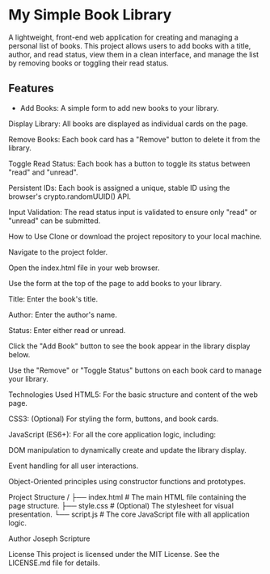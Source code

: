 # My Simple Book Library
A lightweight, front-end web application for creating and managing a personal list of books. This project allows users to add books with a title, author, and read status, view them in a clean interface, and manage the list by removing books or toggling their read status.

## Features
- Add Books: A simple form to add new books to your library.

Display Library: All books are displayed as individual cards on the page.

Remove Books: Each book card has a "Remove" button to delete it from the library.

Toggle Read Status: Each book has a button to toggle its status between "read" and "unread".

Persistent IDs: Each book is assigned a unique, stable ID using the browser's crypto.randomUUID() API.

Input Validation: The read status input is validated to ensure only "read" or "unread" can be submitted.

How to Use
Clone or download the project repository to your local machine.

Navigate to the project folder.

Open the index.html file in your web browser.

Use the form at the top of the page to add books to your library.

Title: Enter the book's title.

Author: Enter the author's name.

Status: Enter either read or unread.

Click the "Add Book" button to see the book appear in the library display below.

Use the "Remove" or "Toggle Status" buttons on each book card to manage your library.

Technologies Used
HTML5: For the basic structure and content of the web page.

CSS3: (Optional) For styling the form, buttons, and book cards.

JavaScript (ES6+): For all the core application logic, including:

DOM manipulation to dynamically create and update the library display.

Event handling for all user interactions.

Object-Oriented principles using constructor functions and prototypes.

Project Structure
/
├── index.html      # The main HTML file containing the page structure.
├── style.css       # (Optional) The stylesheet for visual presentation.
└── script.js       # The core JavaScript file with all application logic.

Author
Joseph Scripture

License
This project is licensed under the MIT License. See the LICENSE.md file for details.